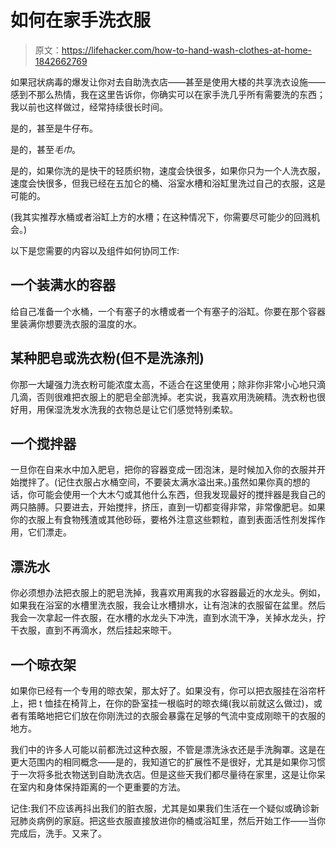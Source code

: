 # 如何在家手洗衣服

> 原文：<https://lifehacker.com/how-to-hand-wash-clothes-at-home-1842662769>

如果冠状病毒的爆发让你对去自助洗衣店——甚至是使用大楼的共享洗衣设施——感到不那么热情，我在这里告诉你，你确实可以在家手洗几乎所有需要洗的东西；我以前也这样做过，经常持续很长时间。



是的，甚至是牛仔布。

是的，甚至*毛巾*。

是的，如果你洗的是快干的轻质织物，速度会快很多，如果你只为一个人洗衣服，速度会快很多，但我已经在五加仑的桶、浴室水槽和浴缸里洗过自己的衣服，这是可能的。

(我其实推荐水桶或者浴缸上方的水槽；在这种情况下，你需要尽可能少的回溅机会。)

以下是您需要的内容以及组件如何协同工作:

## **一个装满水的容器**

给自己准备一个水桶，一个有塞子的水槽或者一个有塞子的浴缸。你要在那个容器里装满你想要洗衣服的温度的水。

## **某种肥皂或洗衣粉(但不是洗涤剂)**

你那一大罐强力洗衣粉可能浓度太高，不适合在这里使用；除非你非常小心地只滴几滴，否则很难把衣服上的肥皂全部洗掉。老实说，我喜欢用洗碗精。洗衣粉也很好用，用保湿洗发水洗我的衣物总是让它们感觉特别柔软。

## **一个搅拌器**

一旦你在自来水中加入肥皂，把你的容器变成一团泡沫，是时候加入你的衣服并开始搅拌了。(记住衣服占水桶空间，不要装太满水溢出来。)虽然如果你真的想的话，你可能会使用一个大木勺或其他什么东西，但我发现最好的搅拌器是我自己的两只胳膊。只要进去，开始搅拌，挤压，直到一切都变得非常，非常像肥皂。如果你的衣服上有食物残渣或其他砂砾，要格外注意这些颗粒，直到表面活性剂发挥作用，它们漂走。

## **漂洗水**

你必须想办法把衣服上的肥皂洗掉，我喜欢用离我的水容器最近的水龙头。例如，如果我在浴室的水槽里洗衣服，我会让水槽排水，让有泡沫的衣服留在盆里。然后我会一次拿起一件衣服，在水槽的水龙头下冲洗，直到水流干净，关掉水龙头，拧干衣服，直到不再滴水，然后挂起来晾干。

## **一个晾衣架**

如果你已经有一个专用的晾衣架，那太好了。如果没有，你可以把衣服挂在浴帘杆上，把 t 恤挂在椅背上，在你的卧室挂一根临时的晾衣绳(我以前就这么做过)，或者有策略地把它们放在你刚洗过的衣服会暴露在足够的气流中变成刚晾干的衣服的地方。

我们中的许多人可能以前都洗过这种衣服，不管是漂洗泳衣还是手洗胸罩。这是在更大范围内的相同概念——是的，我知道它的扩展性不是很好，尤其是如果你习惯于一次将多批衣物送到自助洗衣店。但是这些天我们都尽量待在家里，这是让你呆在室内和身体保持距离的一个更重要的方法。

记住:我们不应该再抖出我们的脏衣服，尤其是如果我们生活在一个疑似或确诊新冠肺炎病例的家庭。把这些衣服直接放进你的桶或浴缸里，然后开始工作——当你完成后，洗手。又来了。